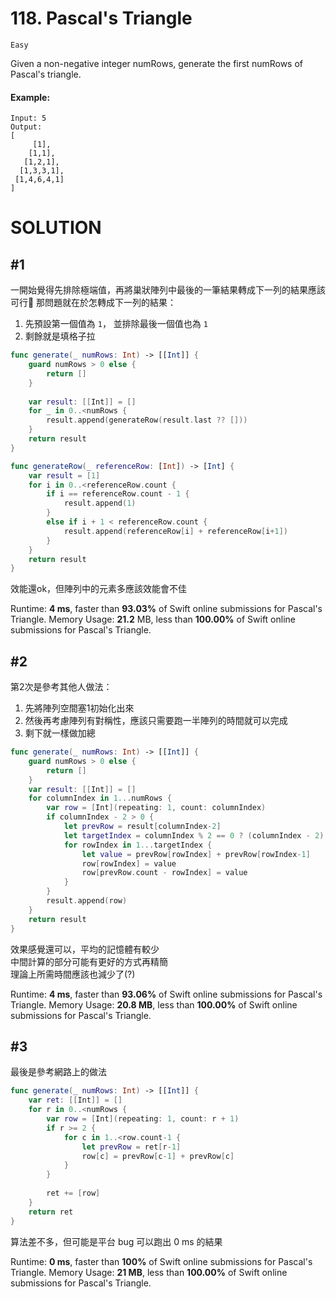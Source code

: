 # 118. Pascal's Triangle

`Easy`

Given a non-negative integer numRows, generate the first numRows of Pascal's triangle.

#### Example:

```
Input: 5
Output:
[
     [1],
    [1,1],
   [1,2,1],
  [1,3,3,1],
 [1,4,6,4,1]
]
```

# SOLUTION

## #1

一開始覺得先排除極端值，再將巢狀陣列中最後的一筆結果轉成下一列的結果應該可行
那問題就在於怎轉成下一列的結果：
1. 先預設第一個值為 `1`， 並排除最後一個值也為 `1`
2. 剩餘就是填格子拉

```swift
func generate(_ numRows: Int) -> [[Int]] {
    guard numRows > 0 else {
        return []
    }
    
    var result: [[Int]] = []
    for _ in 0..<numRows {
        result.append(generateRow(result.last ?? []))
    }
    return result
}

func generateRow(_ referenceRow: [Int]) -> [Int] {
    var result = [1]
    for i in 0..<referenceRow.count {
        if i == referenceRow.count - 1 {
            result.append(1)
        }
        else if i + 1 < referenceRow.count {
            result.append(referenceRow[i] + referenceRow[i+1])
        }
    }
    return result
}
```

效能還ok，但陣列中的元素多應該效能會不佳

Runtime: **4 ms**, faster than **93.03%** of Swift online submissions for Pascal's Triangle.
Memory Usage: **21.2** MB, less than **100.00%** of Swift online submissions for Pascal's Triangle.

## #2

第2次是參考其他人做法：
1. 先將陣列空間塞1初始化出來
2. 然後再考慮陣列有對稱性，應該只需要跑一半陣列的時間就可以完成
3. 剩下就一樣做加總

```swift
func generate(_ numRows: Int) -> [[Int]] {
    guard numRows > 0 else {
        return []
    }
    var result: [[Int]] = []
    for columnIndex in 1...numRows {
        var row = [Int](repeating: 1, count: columnIndex)
        if columnIndex - 2 > 0 {
            let prevRow = result[columnIndex-2]
            let targetIndex = columnIndex % 2 == 0 ? (columnIndex - 2) / 2 : (columnIndex - 1) / 2
            for rowIndex in 1...targetIndex {
                let value = prevRow[rowIndex] + prevRow[rowIndex-1]
                row[rowIndex] = value
                row[prevRow.count - rowIndex] = value
            }
        }
        result.append(row)
    }
    return result
}
```

效果感覺還可以，平均的記憶體有較少  
中間計算的部分可能有更好的方式再精簡  
理論上所需時間應該也減少了(?)

Runtime: **4 ms**, faster than **93.06%** of Swift online submissions for Pascal's Triangle.
Memory Usage: **20.8 MB**, less than **100.00%** of Swift online submissions for Pascal's Triangle.

## #3

最後是參考網路上的做法

```swift
func generate(_ numRows: Int) -> [[Int]] {
    var ret: [[Int]] = []
    for r in 0..<numRows {
        var row = [Int](repeating: 1, count: r + 1)
        if r >= 2 {
            for c in 1..<row.count-1 {
                let prevRow = ret[r-1]
                row[c] = prevRow[c-1] + prevRow[c]
            }
        }
        
        ret += [row]
    }
    return ret
}
```

算法差不多，但可能是平台 bug 可以跑出 0 ms 的結果

Runtime: **0 ms**, faster than **100%** of Swift online submissions for Pascal's Triangle.
Memory Usage: **21 MB**, less than **100.00%** of Swift online submissions for Pascal's Triangle.
